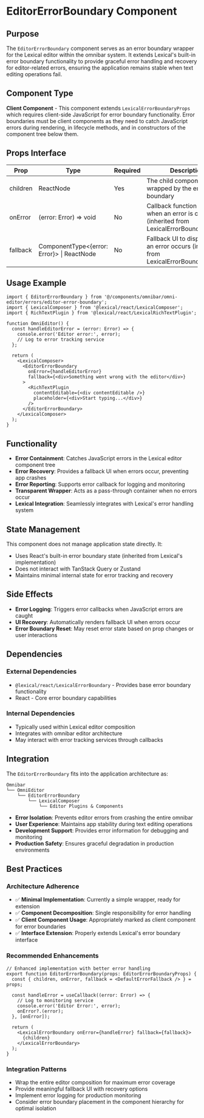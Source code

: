 # EditorErrorBoundary Component

## Purpose

The `EditorErrorBoundary` component serves as an error boundary wrapper for the Lexical editor within the omnibar system. It extends Lexical's built-in error boundary functionality to provide graceful error handling and recovery for editor-related errors, ensuring the application remains stable when text editing operations fail.

## Component Type

**Client Component** - This component extends `LexicalErrorBoundaryProps` which requires client-side JavaScript for error boundary functionality. Error boundaries must be client components as they need to catch JavaScript errors during rendering, in lifecycle methods, and in constructors of the component tree below them.

## Props Interface

| Prop | Type | Required | Description |
|------|------|----------|-------------|
| children | ReactNode | Yes | The child components to be wrapped by the error boundary |
| onError | (error: Error) => void | No | Callback function called when an error is caught (inherited from LexicalErrorBoundaryProps) |
| fallback | ComponentType<{error: Error}> \| ReactNode | No | Fallback UI to display when an error occurs (inherited from LexicalErrorBoundaryProps) |

## Usage Example

```tsx
import { EditorErrorBoundary } from '@/components/omnibar/omni-editor/errors/editor-error-boundary';
import { LexicalComposer } from '@lexical/react/LexicalComposer';
import { RichTextPlugin } from '@lexical/react/LexicalRichTextPlugin';

function OmniEditor() {
  const handleEditorError = (error: Error) => {
    console.error('Editor error:', error);
    // Log to error tracking service
  };

  return (
    <LexicalComposer>
      <EditorErrorBoundary 
        onError={handleEditorError}
        fallback={<div>Something went wrong with the editor</div>}
      >
        <RichTextPlugin
          contentEditable={<div contentEditable />}
          placeholder={<div>Start typing...</div>}
        />
      </EditorErrorBoundary>
    </LexicalComposer>
  );
}
```

## Functionality

- **Error Containment**: Catches JavaScript errors in the Lexical editor component tree
- **Error Recovery**: Provides a fallback UI when errors occur, preventing app crashes
- **Error Reporting**: Supports error callback for logging and monitoring
- **Transparent Wrapper**: Acts as a pass-through container when no errors occur
- **Lexical Integration**: Seamlessly integrates with Lexical's error handling system

## State Management

This component does not manage application state directly. It:
- Uses React's built-in error boundary state (inherited from Lexical's implementation)
- Does not interact with TanStack Query or Zustand
- Maintains minimal internal state for error tracking and recovery

## Side Effects

- **Error Logging**: Triggers error callbacks when JavaScript errors are caught
- **UI Recovery**: Automatically renders fallback UI when errors occur
- **Error Boundary Reset**: May reset error state based on prop changes or user interactions

## Dependencies

### External Dependencies
- `@lexical/react/LexicalErrorBoundary` - Provides base error boundary functionality
- React - Core error boundary capabilities

### Internal Dependencies
- Typically used within Lexical editor composition
- Integrates with omnibar editor architecture
- May interact with error tracking services through callbacks

## Integration

The `EditorErrorBoundary` fits into the application architecture as:

```
Omnibar
└── OmniEditor
    └── EditorErrorBoundary
        └── LexicalComposer
            └── Editor Plugins & Components
```

- **Error Isolation**: Prevents editor errors from crashing the entire omnibar
- **User Experience**: Maintains app stability during text editing operations
- **Development Support**: Provides error information for debugging and monitoring
- **Production Safety**: Ensures graceful degradation in production environments

## Best Practices

### Architecture Adherence
- ✅ **Minimal Implementation**: Currently a simple wrapper, ready for extension
- ✅ **Component Decomposition**: Single responsibility for error handling
- ✅ **Client Component Usage**: Appropriately marked as client component for error boundaries
- ✅ **Interface Extension**: Properly extends Lexical's error boundary interface

### Recommended Enhancements
```tsx
// Enhanced implementation with better error handling
export function EditorErrorBoundary(props: EditorErrorBoundaryProps) {
  const { children, onError, fallback = <DefaultErrorFallback /> } = props;

  const handleError = useCallback((error: Error) => {
    // Log to monitoring service
    console.error('Editor Error:', error);
    onError?.(error);
  }, [onError]);

  return (
    <LexicalErrorBoundary onError={handleError} fallback={fallback}>
      {children}
    </LexicalErrorBoundary>
  );
}
```

### Integration Patterns
- Wrap the entire editor composition for maximum error coverage
- Provide meaningful fallback UI with recovery options
- Implement error logging for production monitoring
- Consider error boundary placement in the component hierarchy for optimal isolation